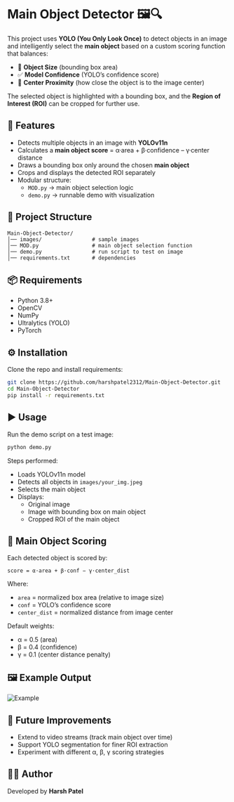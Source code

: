 # Main Object Detector 🖼️🔍

This project uses **YOLO (You Only Look Once)** to detect objects in an image and intelligently select the **main object** based on a custom scoring function that balances:
- 📏 **Object Size** (bounding box area)
- ✅ **Model Confidence** (YOLO’s confidence score)
- 🎯 **Center Proximity** (how close the object is to the image center)
  
The selected object is highlighted with a bounding box, and the **Region of Interest (ROI)** can be cropped for further use.



## 🚀 Features
- Detects multiple objects in an image with **YOLOv11n**
- Calculates a **main object score** = α·area + β·confidence – γ·center distance
- Draws a bounding box only around the chosen **main object**
- Crops and displays the detected ROI separately
- Modular structure:
  - `MOD.py` → main object selection logic
  - `demo.py` → runnable demo with visualization



## 📂 Project Structure
```
Main-Object-Detector/
│── images/                # sample images
│── MOD.py                 # main object selection function
│── demo.py                # run script to test on image
│── requirements.txt       # dependencies
```



## 📦 Requirements
- Python 3.8+
- OpenCV
- NumPy
- Ultralytics (YOLO)
- PyTorch



## ⚙️ Installation
Clone the repo and install requirements:
```bash
git clone https://github.com/harshpatel2312/Main-Object-Detector.git
cd Main-Object-Detector
pip install -r requirements.txt
```



## ▶️ Usage
Run the demo script on a test image:
```python
python demo.py
```

Steps performed:
- Loads YOLOv11n model
- Detects all objects in `images/your_img.jpeg`
- Selects the main object
- Displays:
  - Original image
  - Image with bounding box on main object
  - Cropped ROI of the main object
 


## 🧮 Main Object Scoring
Each detected object is scored by:
```
score ​= α⋅area ​+ β⋅conf ​− γ⋅center_dist
```

Where:
- `area` = normalized box area (relative to image size)
- `conf` = YOLO’s confidence score
- `center_dist` = normalized distance from image center

Default weights:
- α = 0.5 (area)
- β = 0.4 (confidence)
- γ = 0.1 (center distance penalty)



## 🖼️ Example Output
![Example](https://github.com/user-attachments/assets/ff8f3f14-0f1d-4514-98f0-e9ae740a9f06)



## 📌 Future Improvements
- Extend to video streams (track main object over time)
- Support YOLO segmentation for finer ROI extraction
- Experiment with different α, β, γ scoring strategies



## 👨‍💻 Author
Developed by **Harsh Patel**
